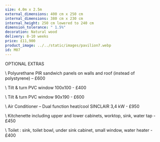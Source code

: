 ```yaml
---
size: 4.0m x 2.5m
external_dimensions: 400 cm x 250 cm
internal_dimensions: 380 cm x 230 cm
internal_height: 250 cm lowered to 240 cm
dimension_tolerance: " 1.5%"
decoration: Natural wood
delivery: 8-10 weeks
price: £11,900
product_image: ../../static/images/pavilion7.webp
id: M07
---
```

OPTIONAL EXTRAS



\    Polyurethane PIR sandwich panels on walls and roof (instead of polystyrene) – £600

\    Tilt & turn PVC window 100x100 - £400

\    Tilt & turn PVC window 90x190 - £600

\    Air Conditioner – Dual function heat/cool SINCLAIR 3,4 kW - £950

\    Kitchenette including upper and lower cabinets, worktop, sink, water tap - £450

\    Toilet : sink, toilet bowl, under sink cabinet, small window, water heater - £400
